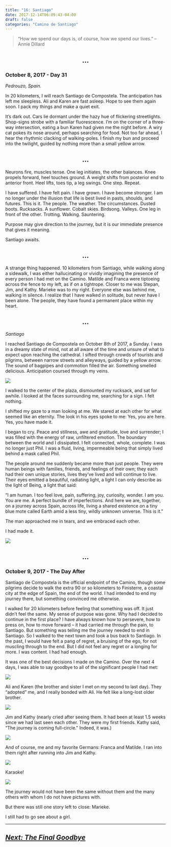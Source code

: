 ```yaml
---
title: "16: Santiago"
date: 2017-12-14T06:09:43-04:00
draft: false
categories: "Camino de Santiago"
---
```


>“How we spend our days is, of course, how we spend our lives.”
>–Annie Dillard

## <center> ... </center>

### October 8, 2017 - Day 31
_Pedrouzo, Spain._

In 20 kilometers, I will reach Santiago de Compostela. The anticipation has left me sleepless. Ali and Karen are fast asleep. Hope to see them again soon. I pack my things and make a quiet exit.

It’s dark out. Cars lie dormant under the hazy hue of flickering streetlights. Shop-signs strobe with a familiar fluorescence. I’m on the corner of a three-way intersection, eating a bun Karen had given me the night before. A wiry cat pokes its nose around, perhaps searching for food. Not too far ahead, I hear the rhythmic clacking of walking-poles. I finish my bun and proceed into the twilight, guided by nothing more than a small yellow arrow.

## <center> ... </center>

Neurons fire, muscles tense. One leg initiates, the other balances. Knee propels forward, heel touches ground. A weight shifts from posterior end to anterior front. Heel lifts, toes tip, a leg swings. One step. Repeat.

I have suffered. I have felt pain. I have grown. I have become stronger. I am no longer under the illusion that life is best lived in pasts, shoulds, and futures. This is it. The people. The weather. The circumstances. Dusted boots. Rucksacks. A sunflower. Cobalt skies. Birdsong. Valleys. One leg in front of the other. Trotting. Walking. Sauntering.

Purpose may give direction to the journey, but it is our immediate presence that gives it meaning.

Santiago awaits.

## <center> ... </center>

A strange thing happened. 10 kilometers from Santiago, while walking along a sidewalk, I was either hallucinating or vividly imagining the presence of every person I had met on the Camino. Matilde and Franca were tiptoeing across the fence to my left, as if on a tightrope. Closer to me was Stepan, Jim, and Kathy. Marieke was to my right. Everyone else was behind me, walking in silence. I realize that I have walked in solitude, but never have I been alone. The people, they have found a permanent place within my heart.

## <center> ... </center>

_Santiago_

I reached Santiago de Compostela on October 8th of 2017, a Sunday. I was in a dreamy state of mind, not at all aware of the time and unsure of what to expect upon reaching the cathedral. I sifted through crowds of tourists and pilgrims, between narrow streets and alleyways, guided by a yellow arrow. The sound of bagpipes and commotion filled the air. Something smelled delicious. Anticipation coursed through my veins.

![](/../images/santiago2.jpg)

I walked to the center of the plaza, dismounted my rucksack, and sat for awhile. I looked at the faces surrounding me, searching for a sign. I felt nothing.

I shifted my gaze to a man looking at me. We stared at each other for what seemed like an eternity. The look in his eyes spoke to me: Yes, you are here. Yes, you have made it.

I began to cry. Peace and stillness, awe and gratitude, love and surrender; I was filled with the energy of raw, unfiltered emotion. The boundary between the world and I dissipated. I felt connected, whole, complete. I was no longer just Phil. I was a fluid, living, impermeable being that simply lived behind a mask called Phil.

The people around me suddenly became more than just people. They were human beings with families, friends, and feelings of their own; they each had their own unique stories, lives they’ve lived and will continue to live. Their eyes emitted a beautiful, radiating light, a light I can only describe as the light of Being, a light that said:

“I am human. I too feel love, pain, suffering, joy, curiosity, wonder. I am you. You are me. A perfect bundle of imperfections. And here we are, together, on a journey across Spain, across life, living a shared existence on a tiny blue mote called Earth amid a less tiny, wildly unknown universe. This is it.”

The man approached me in tears, and we embraced each other.

I had made it.

![](/../images/santiago3.jpg)

## <center> ... </center>

### October 9, 2017 - The Day After

Santiago de Compostela is the official endpoint of the Camino, though some pilgrims decide to walk the extra 90 or so kilometers to Finisterre, a coastal city at the edge of Spain, the end of the world. I had intended to end my journey there, but something convinced me otherwise.

I walked for 20 kilometers before feeling that something was off. It just didn’t feel the same. My sense of purpose was gone. Why had I decided to continue in the first place? I have always known how to persevere, how to press on, how to move forward – it had carried me through the pain, to Santiago. But something was telling me the journey needed to end in Santiago. So I walked to the next town and took a bus back to Santiago. In the past, I would have felt a pang of regret, a bruising of the ego, for not muscling through to the end. But I did not feel any regret or a longing for more. I was content. I had had enough.

It was one of the best decisions I made on the Camino. Over the next 4 days, I was able to say goodbye to all of the significant people I had met:

![](/../images/santiago4.jpg)

Ali and Karen (the brother and sister I met on my second to last day). They “adopted” me, and I really bonded with Ali. He felt like a long-lost older brother.

![](/../images/santiago5.jpg)

Jim and Kathy (nearly cried after seeing them. It had been at least 1.5 weeks since we had last seen each other. They were my first friends. Kathy said, “The journey is coming full-circle." Indeed, it was.)

![](/../images/santiago6.jpg)

And of course, me and my favorite Germans: Franca and Matilde. I ran into them right after running into Jim and Kathy.

![](/../images/santiago7.jpg)

Karaoke!

![](/../images/santiago8.jpg)

The journey would not have been the same without them and the many others with whom I do not have pictures with.

But there was still one story left to close: Marieke.

I still had to go see about a girl.

---

## _[Next: The Final Goodbye](https://caminodesantiago.netlify.com/posts/final-goodbye/)_